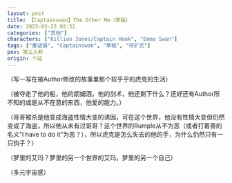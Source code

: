 ```yaml
---
layout: post
title: 【Captainswan】The Other Me（草稿）
date: 2023-02-23 02:32
categories: ["其他"]
characters: ["Killian Jones/Captain Hook", "Emma Swan"]
tags: ["童话镇", "Captainswan", "草稿", "待扩充"]
pov: 第三人称
origin: 个站
---
```


（写一写在被Author修改的故事里那个软乎乎的虎克的生活）

（被夺走了他的船，他的朗姆酒，他的剑术，他还剩下什么？还好还有Author所不知的或是从不在意的东西，他爱的能力。）

（哥哥被杀是他变成海盗性情大变的诱因，可在这个世界，他没有性情大变但仍然变成了海盗，所以他从未有过哥哥？这个世界的Rumple从不为恶（或者打着善的名义“I have to do it”为恶？），所以虎克是怎么失去的他的手，为什么仍然只有一只钩子？）

（梦里的艾玛？梦里的另一个世界的艾玛，梦里的另一个自己）

（多元宇宙感）

